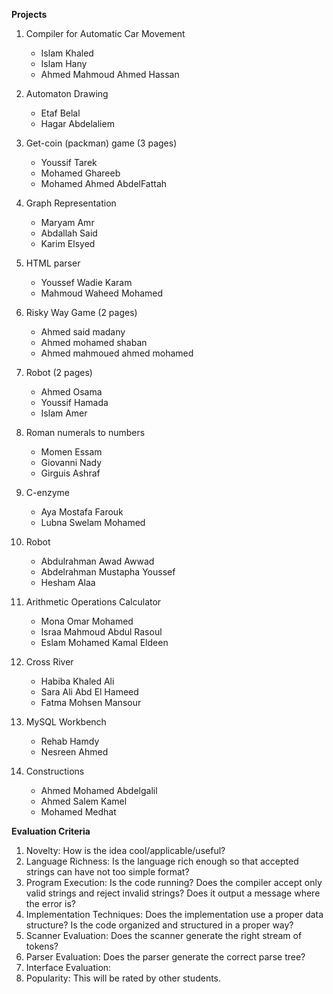 **Projects**

1. Compiler for Automatic Car Movement

    - Islam Khaled
    - Islam Hany
    - Ahmed Mahmoud Ahmed Hassan

1. Automaton Drawing

    - Etaf Belal
    - Hagar Abdelaliem

1. Get-coin (packman) game (3 pages)
    - Youssif Tarek
    - Mohamed Ghareeb
    - Mohamed Ahmed AbdelFattah

1. Graph Representation

    - Maryam Amr
    - Abdallah Said
    - Karim Elsyed

1. HTML parser

    - Youssef Wadie Karam
    - Mahmoud Waheed Mohamed

1. Risky Way Game (2 pages)

    - Ahmed said madany
    - Ahmed mohamed shaban
    - Ahmed mahmoued ahmed mohamed

1. Robot (2 pages)

    - Ahmed Osama
    - Youssif Hamada
    - Islam Amer

1. Roman numerals to numbers

    - Momen Essam
    - Giovanni Nady
    - Girguis Ashraf

1. C-enzyme

    - Aya Mostafa Farouk
    - Lubna Swelam Mohamed

1. Robot

    - Abdulrahman Awad Awwad
    - Abdelrahman Mustapha Youssef
    - Hesham Alaa

1. Arithmetic Operations Calculator

    - Mona Omar Mohamed
    - Israa Mahmoud Abdul Rasoul
    - Eslam Mohamed Kamal Eldeen

1. Cross River

    - Habiba Khaled Ali
    - Sara Ali Abd El Hameed
    - Fatma Mohsen Mansour

1. MySQL Workbench

    - Rehab Hamdy
    - Nesreen Ahmed

1. Constructions

    - Ahmed Mohamed Abdelgalil
    - Ahmed Salem Kamel
    - Mohamed Medhat


**Evaluation Criteria**

  1. Novelty: How is the idea cool/applicable/useful?
  1. Language Richness: Is the language rich enough so that accepted strings can have not too simple format?
  1. Program Execution: Is the code running? Does the compiler accept only valid strings and reject invalid strings? Does it output a message where the error is?
  1. Implementation Techniques: Does the implementation use a proper data structure? Is the code organized and structured in a proper way?  
  1. Scanner Evaluation: Does the scanner generate the right stream of tokens?
  1. Parser Evaluation: Does the parser generate the correct parse tree?
  1. Interface Evaluation:
  1. Popularity: This will be rated by other students.
